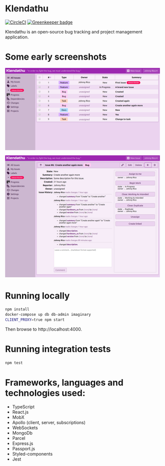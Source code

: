 # Klendathu

[![CircleCI](https://circleci.com/gh/viridia/klendathu.svg?style=svg)](https://circleci.com/gh/viridia/klendathu) [![Greenkeeper badge](https://badges.greenkeeper.io/viridia/klendathu.svg)](https://greenkeeper.io/)

Klendathu is an open-source bug tracking and project management application.

# Some early screenshots

![Image Summary List](./docs/screenshots/k4_1.png)

![Image Details](./docs/screenshots/k4_2.png)

# Running locally

```sh
npm install
docker-compose up db db-admin imaginary
CLIENT_PROXY=true npm start
```

Then browse to http://localhost:4000.

# Running integration tests

```sh
npm test
```

# Frameworks, languages and technologies used:

* TypeScript
* React.js
* MobX
* Apollo (client, server, subscriptions)
* WebSockets
* MongoDb
* Parcel
* Express.js
* Passport.js
* Styled-components
* Jest
